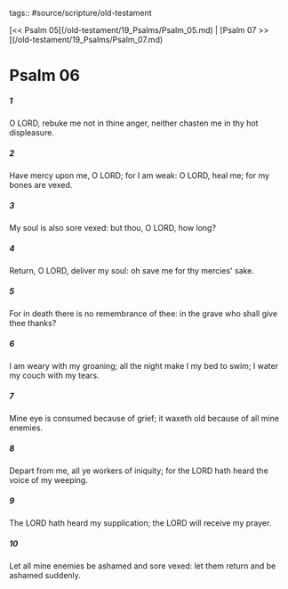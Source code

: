 tags:: #source/scripture/old-testament

[<< Psalm 05[(/old-testament/19_Psalms/Psalm_05.md) | [Psalm 07 >>[(/old-testament/19_Psalms/Psalm_07.md)

# Psalm 06

##### 1

O LORD, rebuke me not in thine anger, neither chasten me in thy hot displeasure.

##### 2

Have mercy upon me, O LORD; for I am weak: O LORD, heal me; for my bones are vexed.

##### 3

My soul is also sore vexed: but thou, O LORD, how long?

##### 4

Return, O LORD, deliver my soul: oh save me for thy mercies' sake.

##### 5

For in death there is no remembrance of thee: in the grave who shall give thee thanks?

##### 6

I am weary with my groaning; all the night make I my bed to swim; I water my couch with my tears.

##### 7

Mine eye is consumed because of grief; it waxeth old because of all mine enemies.

##### 8

Depart from me, all ye workers of iniquity; for the LORD hath heard the voice of my weeping.

##### 9

The LORD hath heard my supplication; the LORD will receive my prayer.

##### 10

Let all mine enemies be ashamed and sore vexed: let them return and be ashamed suddenly.
